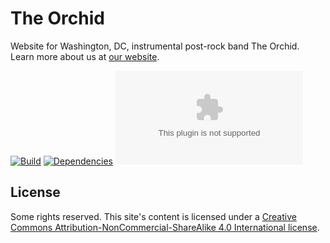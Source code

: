 # The Orchid

Website for Washington, DC, instrumental post-rock band The Orchid. Learn more about us at [our website](https://whoistheorchid.com).

[![Build](https://img.shields.io/travis/com/jgarber623/whoistheorchid.com/master.svg?style=for-the-badge)](https://travis-ci.com/github/jgarber623/whoistheorchid.com)
[![Dependencies](https://img.shields.io/depfu/jgarber623/whoistheorchid.com.svg?style=for-the-badge)](https://depfu.com/github/jgarber623/whoistheorchid.com)
[![Vulnerabilities](https://img.shields.io/snyk/vulnerabilities/github/jgarber623/whoistheorchid.com?style=for-the-badge)](https://snyk.io/test/github/jgarber623/whoistheorchid.com)

## License

Some rights reserved. This site's content is licensed under a [Creative Commons Attribution-NonCommercial-ShareAlike 4.0 International license](http://creativecommons.org/licenses/by-nc-sa/4.0/).
